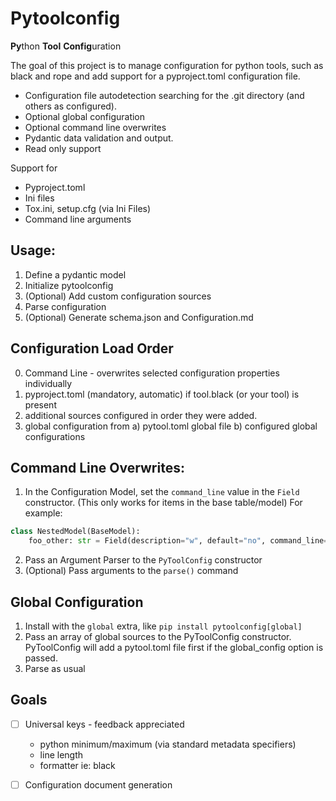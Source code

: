 # Pytoolconfig
**Py**thon **Tool** **Config**uration

The goal of this project is to manage configuration for python tools, such as black and rope and add support for a pyproject.toml configuration file. 
 - Configuration file autodetection searching for the .git directory (and others as configured).
 - Optional global configuration
 - Optional command line overwrites
 - Pydantic data validation and output.
 - Read only support 
 
Support for 
- Pyproject.toml 
- Ini files 
- Tox.ini, setup.cfg (via Ini Files)
- Command line arguments
## Usage:
1. Define a pydantic model
2. Initialize pytoolconfig 
3. (Optional) Add custom configuration sources 
4. Parse configuration
5. (Optional) Generate schema.json and Configuration.md

## Configuration Load Order
0. Command Line - overwrites selected configuration properties individually
1. pyproject.toml (mandatory, automatic) if tool.black (or your tool) is present
2. additional sources configured in order they were added.
3. global configuration from
 a) pytool.toml global file 
 b) configured global configurations

## Command Line Overwrites:
1. In the Configuration Model, set the ```command_line``` value in the `Field` constructor. (This only works for items in the base table/model)
For example:
```py 
class NestedModel(BaseModel):
    foo_other: str = Field(description="w", default="no", command_line=("--foo", "-f"))
```
2. Pass an Argument Parser to the ```PyToolConfig``` constructor
3. (Optional) Pass arguments to the ```parse()``` command

## Global Configuration
1. Install with the ``global`` extra, like ```pip install pytoolconfig[global]```
2. Pass an array of global sources to the PyToolConfig constructor. PyToolConfig will add a pytool.toml file first if the global_config option is passed.
3. Parse as usual

## Goals
- [ ] Universal keys - feedback appreciated
   - python minimum/maximum (via standard metadata specifiers)
   - line length
   - formatter ie: black
- [ ] Configuration document generation

